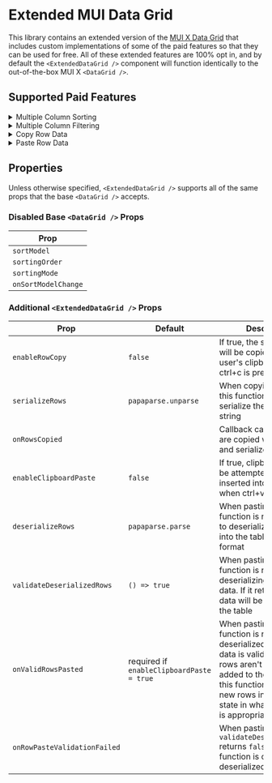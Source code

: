 # Extended MUI Data Grid

This library contains an extended version of the [MUI X Data Grid](https://mui.com/x/react-data-grid/) that includes custom implementations of some of the paid features so that they can be used for free. All of these extended features are 100% opt in, and by default the `<ExtendedDataGrid />` component will function identically to the out-of-the-box MUI X `<DataGrid />`.

## Supported Paid Features

<details>
<summary>Multiple Column Sorting</summary>

[comparable MUI X feature](https://mui.com/x/react-data-grid/sorting/#multi-sorting)

```tsx
import { ExtendedDataGrid } from "extended-mui-data-grid";

const data = new Array(100).fill(null).map((_, idx) => ({
  name: `Column ${idx}`,
  someOtherField: `Value ${idx % 13}`,
  id: `${idx}`,
}));

const MyComponent: FC = () => {
  return (
    <ExtendedDataGrid
      rows={data}
      columns={[
        { field: "id" },
        { field: "name", sortable: true },
        { field: "someOtherField", sortable: true },
      ]}
    />
  );
};
```

</details>

<details>
<summary>Multiple Column Filtering</summary>

[comparable MUI X feature](https://mui.com/x/react-data-grid/filtering/multi-filters/)

```tsx
import { ExtendedDataGrid } from "extended-mui-data-grid";

const data = new Array(100).fill(null).map((_, idx) => ({
  name: `Column ${idx}`,
  someOtherField: `Value ${idx % 13}`,
  id: `${idx}`,
}));

const MyComponent: FC = () => {
  return (
    <ExtendedDataGrid
      rows={data}
      columns={[
        { field: "id" },
        { field: "name", filterable: true },
        { field: "someOtherField", filterable: true },
      ]}
    />
  );
};
```

</details>

<details>
<summary>Copy Row Data</summary>

[comparable MUI X feature](https://mui.com/x/react-data-grid/clipboard/#clipboard-copy)

Currently only supports single row selection/copying.

```tsx
import { ExtendedDataGrid, serializeRow } from "extended-mui-data-grid";

const data = new Array(100).fill(null).map((_, idx) => ({
  name: `Column ${idx}`,
  someOtherField: `Value ${idx % 13}`,
  id: `${idx}`,
}));

const MyComponent: FC = () => {
  return (
    <ExtendedDataGrid
      enableRowCopy
      onRowsCopied={(rows, serializedRows) => alert(serializedRows)}
      /**
       * optional, can use a custom serializing function to convert the selected
       * row(s) to a string. The default function (serializeRow) will convert the
       * row(s) to a csv-like string.
       */
      serializeRow={(row, idx) => serializeRow(row, idx)}
      rows={data}
      columns={[
        { field: "id" },
        { field: "name" },
        { field: "someOtherField" },
      ]}
    />
  );
};
```

</details>

<details>
<summary>Paste Row Data</summary>

[comparable MUI X feature](https://mui.com/x/react-data-grid/clipboard/#clipboard-paste)

Currently only supports full new row pasting, not pasting edits into an existing row

```tsx
import { ExtendedDataGrid, serializeRow } from "extended-mui-data-grid";

const data = new Array(100).fill(null).map((_, idx) => ({
  name: `Column ${idx}`,
  someOtherField: `Value ${idx % 13}`,
  id: `${idx}`,
}));

const MyComponent: FC = () => {
  const [rows, setRows] = useState(data);

  return (
    <ExtendedDataGrid
      enableRowCopy
      enableRowPaste
      onValidRowsPasted={(newRows) => {
        // presumably this gets sent to an api
        const savedRows = newRows.map((r) => ({ ...r, id: Math.random() }));
        setRows([...rows, ...savedRows]);
        return Promise.resolve(savedRows);
      }}
      onRowsCopied={(rows, serializedRows) => alert(serializedRows)}
      rows={rows}
      columns={[
        { field: "id" },
        { field: "name" },
        { field: "someOtherField" },
      ]}
    />
  );
};
```

</details>

## Properties

Unless otherwise specified, `<ExtendedDataGrid />` supports all of the same props that the base `<DataGrid />` accepts.

### Disabled Base `<DataGrid />` Props

| Prop                |
| ------------------- |
| `sortModel`         |
| `sortingOrder`      |
| `sortingMode`       |
| `onSortModelChange` |

### Additional `<ExtendedDataGrid />` Props

| Prop                         | Default                                   | Description                                                                                                                                                                                                                                 |
| ---------------------------- | ----------------------------------------- | ------------------------------------------------------------------------------------------------------------------------------------------------------------------------------------------------------------------------------------------- |
| `enableRowCopy`              | `false`                                   | If true, the selected row will be copied to the user's clipboard when ctrl+c is pressed                                                                                                                                                     |
| `serializeRows`              | `papaparse.unparse`                       | When copying row(s), this function is ran to serialize the data to a string                                                                                                                                                                 |
| `onRowsCopied`               |                                           | Callback called after rows are copied with the raw and serialized data                                                                                                                                                                      |
| `enableClipboardPaste`       | `false`                                   | If true, clipboard data will be attempted to be inserted into the table when ctrl+v is pressed                                                                                                                                              |
| `deserializeRows`            | `papaparse.parse`                         | When pasting row(s), this function is ran to attempt to deserialize string data into the table row data format                                                                                                                              |
| `validateDeserializedRows`   | `() => true`                              | When pasting row(s), this function is ran after deserializing clipboard data. If it returns true the data will be added into the table                                                                                                      |
| `onValidRowsPasted`          | required if `enableClipboardPaste = true` | When pasting row(s), this function is ran after the deserialized clipboard data is validated. Pasted rows aren't directly added to the table, use this function to add the new rows into the table state in whatever manner is appropriate. |
| `onRowPasteValidationFailed` |                                           | When pasting row(s), if `validateDeserializedRows` returns `false`, this function is called with the deserialized data.                                                                                                                     |
